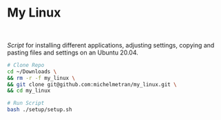 # My Linux

<br>

*Script* for installing different applications, adjusting settings, copying and pasting files and settings on an Ubuntu 20.04.

```bash
# Clone Repo
cd ~/Downloads \
&& rm -r -f my_linux \
&& git clone git@github.com:michelmetran/my_linux.git \
&& cd my_linux

# Run Script
bash ./setup/setup.sh
```
